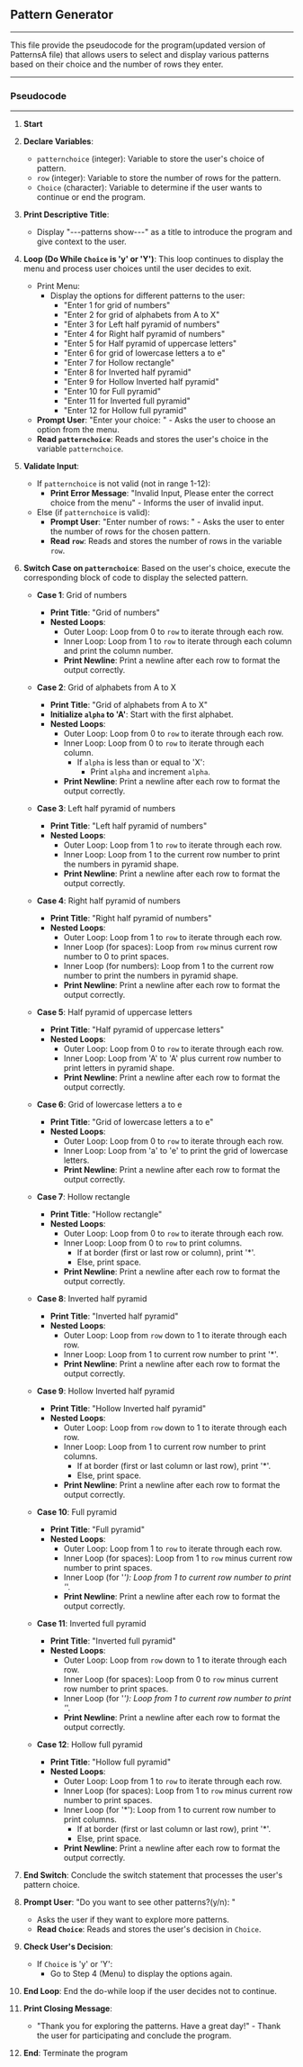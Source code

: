 ## Pattern Generator
--- 
This file provide the pseudocode for the program(updated version of PatternsA file) that allows users to select and display various patterns based on their choice and the number of rows they enter.

---
### Pseudocode
--- 
1. **Start**
2. **Declare Variables**:
    - `patternchoice` (integer): Variable to store the user's choice of pattern.
    - `row` (integer): Variable to store the number of rows for the pattern.
    - `Choice` (character): Variable to determine if the user wants to continue or end the program.
3. **Print Descriptive Title**: 
    - Display "---patterns show---" as a title to introduce the program and give context to the user.
4. **Loop (Do While `Choice` is 'y' or 'Y')**: This loop continues to display the menu and process user choices until the user decides to exit.
    - Print Menu:
        - Display the options for different patterns to the user:
            - "Enter 1 for grid of numbers"
            - "Enter 2 for grid of alphabets from A to X"
            - "Enter 3 for Left half pyramid of numbers"
            - "Enter 4 for Right half pyramid of numbers"
            - "Enter 5 for Half pyramid of uppercase letters"
            - "Enter 6 for grid of lowercase letters a to e"
            - "Enter 7 for Hollow rectangle"
            - "Enter 8 for Inverted half pyramid"
            - "Enter 9 for Hollow Inverted half pyramid"
            - "Enter 10 for Full pyramid"
            - "Enter 11 for Inverted full pyramid"
            - "Enter 12 for Hollow full pyramid"
    - **Prompt User**: "Enter your choice: " - Asks the user to choose an option from the menu.
    - **Read `patternchoice`**: Reads and stores the user's choice in the variable `patternchoice`.

5. **Validate Input**:
    - If `patternchoice` is not valid (not in range 1-12):
        - **Print Error Message**: "Invalid Input, Please enter the correct choice from the menu" - Informs the user of invalid input.
    - Else (if `patternchoice` is valid):
        - **Prompt User**: "Enter number of rows: " - Asks the user to enter the number of rows for the chosen pattern.
        - **Read `row`**: Reads and stores the number of rows in the variable `row`.

6. **Switch Case on `patternchoice`**: Based on the user's choice, execute the corresponding block of code to display the selected pattern.
    - **Case 1**: Grid of numbers
        - **Print Title**: "Grid of numbers"
        - **Nested Loops**: 
            - Outer Loop: Loop from 0 to `row` to iterate through each row.
            - Inner Loop: Loop from 1 to `row` to iterate through each column and print the column number.
            - **Print Newline**: Print a newline after each row to format the output correctly.

    - **Case 2**: Grid of alphabets from A to X
        - **Print Title**: "Grid of alphabets from A to X"
        - **Initialize `alpha` to 'A'**: Start with the first alphabet.
        - **Nested Loops**:
            - Outer Loop: Loop from 0 to `row` to iterate through each row.
            - Inner Loop: Loop from 0 to `row` to iterate through each column.
                - If `alpha` is less than or equal to 'X':
                    - Print `alpha` and increment `alpha`.
            - **Print Newline**: Print a newline after each row to format the output correctly.

    - **Case 3**: Left half pyramid of numbers
        - **Print Title**: "Left half pyramid of numbers"
        - **Nested Loops**:
            - Outer Loop: Loop from 1 to `row` to iterate through each row.
            - Inner Loop: Loop from 1 to the current row number to print the numbers in pyramid shape.
            - **Print Newline**: Print a newline after each row to format the output correctly.

    - **Case 4**: Right half pyramid of numbers
        - **Print Title**: "Right half pyramid of numbers"
        - **Nested Loops**:
            - Outer Loop: Loop from 1 to `row` to iterate through each row.
            - Inner Loop (for spaces): Loop from `row` minus current row number to 0 to print spaces.
            - Inner Loop (for numbers): Loop from 1 to the current row number to print the numbers in pyramid shape.
            - **Print Newline**: Print a newline after each row to format the output correctly.

    - **Case 5**: Half pyramid of uppercase letters
        - **Print Title**: "Half pyramid of uppercase letters"
        - **Nested Loops**:
            - Outer Loop: Loop from 0 to `row` to iterate through each row.
            - Inner Loop: Loop from 'A' to 'A' plus current row number to print letters in pyramid shape.
            - **Print Newline**: Print a newline after each row to format the output correctly.

    - **Case 6**: Grid of lowercase letters a to e
        - **Print Title**: "Grid of lowercase letters a to e"
        - **Nested Loops**:
            - Outer Loop: Loop from 0 to `row` to iterate through each row.
            - Inner Loop: Loop from 'a' to 'e' to print the grid of lowercase letters.
            - **Print Newline**: Print a newline after each row to format the output correctly.

    - **Case 7**: Hollow rectangle
        - **Print Title**: "Hollow rectangle"
        - **Nested Loops**:
            - Outer Loop: Loop from 0 to `row` to iterate through each row.
            - Inner Loop: Loop from 0 to `row` to print columns.
                - If at border (first or last row or column), print '*'.
                - Else, print space.
            - **Print Newline**: Print a newline after each row to format the output correctly.

    - **Case 8**: Inverted half pyramid
        - **Print Title**: "Inverted half pyramid"
        - **Nested Loops**:
            - Outer Loop: Loop from `row` down to 1 to iterate through each row.
            - Inner Loop: Loop from 1 to current row number to print '*'.
            - **Print Newline**: Print a newline after each row to format the output correctly.

    - **Case 9**: Hollow Inverted half pyramid
        - **Print Title**: "Hollow Inverted half pyramid"
        - **Nested Loops**:
            - Outer Loop: Loop from `row` down to 1 to iterate through each row.
            - Inner Loop: Loop from 1 to current row number to print columns.
                - If at border (first or last column or last row), print '*'.
                - Else, print space.
            - **Print Newline**: Print a newline after each row to format the output correctly.

    - **Case 10**: Full pyramid
        - **Print Title**: "Full pyramid"
        - **Nested Loops**:
            - Outer Loop: Loop from 1 to `row` to iterate through each row.
            - Inner Loop (for spaces): Loop from 1 to `row` minus current row number to print spaces.
            - Inner Loop (for '*'): Loop from 1 to current row number to print '*'.
            - **Print Newline**: Print a newline after each row to format the output correctly.

    - **Case 11**: Inverted full pyramid
        - **Print Title**: "Inverted full pyramid"
        - **Nested Loops**:
            - Outer Loop: Loop from `row` down to 1 to iterate through each row.
            - Inner Loop (for spaces): Loop from 0 to `row` minus current row number to print spaces.
            - Inner Loop (for '*'): Loop from 1 to current row number to print '*'.
            - **Print Newline**: Print a newline after each row to format the output correctly.

    - **Case 12**: Hollow full pyramid
        - **Print Title**: "Hollow full pyramid"
        - **Nested Loops**:
            - Outer Loop: Loop from 1 to `row` to iterate through each row.
            - Inner Loop (for spaces): Loop from 1 to `row` minus current row number to print spaces.
            - Inner Loop (for '*'): Loop from 1 to current row number to print columns.
                - If at border (first or last column or last row), print '*'.
                - Else, print space.
            - **Print Newline**: Print a newline after each row to format the output correctly.

7. **End Switch**: Conclude the switch statement that processes the user's pattern choice.

8. **Prompt User**: "Do you want to see other patterns?(y/n): "
    - Asks the user if they want to explore more patterns.
    - **Read `Choice`**: Reads and stores the user's decision in `Choice`.

9. **Check User's Decision**:
    - If `Choice` is 'y' or 'Y':
        - Go to Step 4 (Menu) to display the options again.

10. **End Loop**: End the do-while loop if the user decides not to continue.

11. **Print Closing Message**:
    - "Thank you for exploring the patterns. Have a great day!" - Thank the user for participating and conclude the program.

12. **End**: Terminate the program